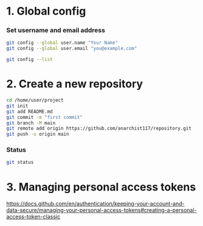 # 1. Global config
### Set username and email address
```bash
git config --global user.name "Your Name"
git config --global user.email "you@example.com"
```
```bash
git config --list
```

# 2. Create a new repository
```bash
cd /home/user/project
git init
git add README.md
git commit -m "first commit"
git branch -M main
git remote add origin https://github.com/anarchist117/repository.git
git push -u origin main
```
### Status 
```bash
git status
```
# 3. Managing personal access tokens
https://docs.github.com/en/authentication/keeping-your-account-and-data-secure/managing-your-personal-access-tokens#creating-a-personal-access-token-classic

